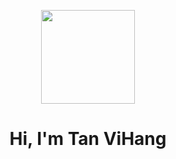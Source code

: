 <!---
tanvihang/tanvihang is a ✨ special ✨ repository because its `README.md` (this file) appears on your GitHub profile.
You can click the Preview link to take a look at your changes.
--->
<div align="center">
  
  <kbd><img src="https://avatars.githubusercontent.com/u/59675739?v=4" width="150" height="150" />
  </kbd>
  
  # Hi, I'm Tan ViHang
</div>
